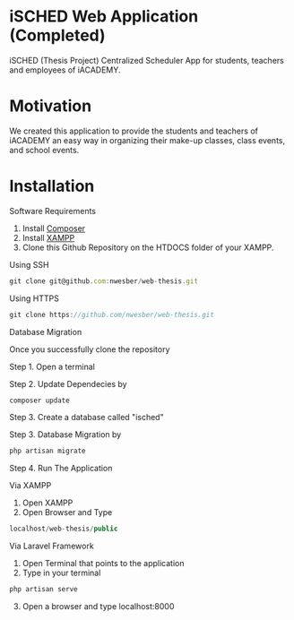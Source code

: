# iSCHED Web Application (Completed)

iSCHED (Thesis Project)
Centralized Scheduler App for students, teachers and employees of iACADEMY.

# Motivation
We created this application to provide the students and teachers of iACADEMY 
an easy way in organizing their make-up classes, class events, and school events. 

# Installation
Software Requirements
1. Install [Composer](https://getcomposer.org/)
2. Install [XAMPP](https://www.apachefriends.org/index.html)
3. Clone this Github Repository on the HTDOCS folder of your XAMPP.

Using SSH
```javascript
git clone git@github.com:nwesber/web-thesis.git
```
Using HTTPS
```javascript
git clone https://github.com/nwesber/web-thesis.git
```

Database Migration

Once you successfully clone the repository

Step 1. Open a terminal

Step 2. Update Dependecies by

```javascript
composer update
```

Step 3. Create a database called "isched"

Step 3. Database Migration by

```javascript
php artisan migrate
```

Step 4. Run The Application 

Via XAMPP

  1. Open XAMPP
  2. Open Browser and Type
  
  ```javascript
  localhost/web-thesis/public
  ```
  
Via Laravel Framework

  1. Open Terminal that points to the application
  2. Type in your terminal
```javascript
php artisan serve
```
  3. Open a browser and type localhost:8000
  
  

